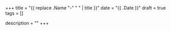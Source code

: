 +++
title = "{{ replace .Name "-" " " | title }}"
date = "{{ .Date }}"
draft = true
tags = []

description = ""
+++
